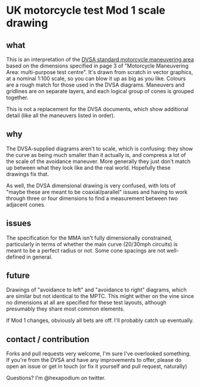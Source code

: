 # UK motorcycle test Mod 1 scale drawing

## what

This is an interpretation of the [DVSA standard motorcycle maneuvering area](https://www.gov.uk/government/publications/motorcycle-manoeuvring-area-diagrams) based on the dimensions specified in page 3 of "Motorcycle Maneuvering Area: multi-purpose test centre". It's drawn from scratch in vector graphics, at a nominal 1:100 scale, so you can blow it up as big as you like. Colours are a rough match for those used in the DVSA diagrams. Maneuvers and gridlines are on separate layers, and each logical group of cones is grouped together.

This is not a replacement for the DVSA documents, which show additional detail (like all the maneuvers listed in order). 

## why

The DVSA-supplied diagrams aren't to scale, which is confusing: they show the curve as being much smaller than it actually is, and compress a lot of the scale of the avoidance maneuver. More generally they just don't match up between what they look like and the real world. Hopefully these drawings fix that. 

As well, the DVSA dimensional drawing is very confused, with lots of "maybe these are meant to be coaxial/parallel" issues and having to work through three or four dimensions to find a measurement between two adjacent cones. 

## issues

The specification for the MMA isn't fully dimensionally constrained, particularly in terms of whether the main curve (20/30mph circuits) is meant to be a perfect radius or not. Some cone spacings are not well-defined in general. 

## future

Drawings of "avoidance to left" and "avoidance to right" diagrams, which are similar but not identical to the MPTC. This might wither on the vine since no dimensions at all are specified for these test layouts, although presumably they share most common elements. 

If Mod 1 changes, obviously all bets are off. I'll probably catch up eventually. 

## contact / contribution

Forks and pull requests very welcome, I'm sure I've overlooked something. If you're from the DVSA and have any improvements to offer, please do open an issue or get in touch (or fix it yourself and pull request, naturally)

Questions? I'm @hexapodium on twitter.